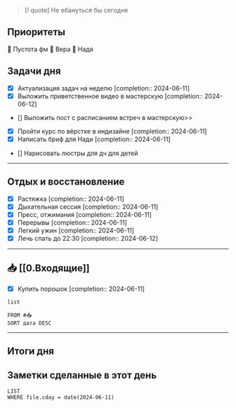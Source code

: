 > [! quote] Не ебануться бы сегодня
> 

## Приоритеты
🔴 Пустота фм
🔴 Вера
🔴 Надя

## Задачи дня
- [x] Актуализация задач на неделю  [completion:: 2024-06-11]
- [x] Выложить приветственное видео в мастерскую  [completion:: 2024-06-12]
- [] Выложить пост с расписанием встреч в мастерскую>>
- [x] Пройти курс по вёрстке в индизайне  [completion:: 2024-06-11]
- [x] Написать бриф для Нади  [completion:: 2024-06-11]
- [] Нарисовать люстры для дч для детей

---
## Отдых и восстановление
- [x] Растяжка  [completion:: 2024-06-11]
- [x] Дыхательная сессия  [completion:: 2024-06-11]
- [x] Пресс, отжимания  [completion:: 2024-06-11]
- [x] Перерывы  [completion:: 2024-06-11]
- [x] Легкий ужин  [completion:: 2024-06-11]
- [x] Лечь спать до 22:30  [completion:: 2024-06-12]

---
## 📥 [[0.Входящие]]
- [x] Купить порошок  [completion:: 2024-06-11]



```dataview
list
	
FROM #📥
SORT дата DESC
```


---
## Итоги дня





## Заметки сделанные в этот день
```dataview
LIST
WHERE file.cday = date(2024-06-11)
```

